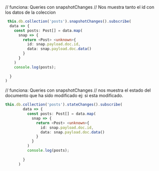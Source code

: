 




// funciona: Queries con snapshotChanges
// Nos muestra tanto el id con los datos de la coleccion
```ts
 this.db.collection('posts').snapshotChanges().subscribe(
  data => {
    const posts: Post[] = data.map(
      snap => {
        return <Post> <unknown>{
          id: snap.payload.doc.id,
          data: snap.payload.doc.data()
        }
      }
    )
    console.log(posts);
    
  } 
)
```

// funciona: Queries con snapshotChanges
// nos muestra el estado del documento que ha sido modificado ej: si esta modificado.
```ts
this.db.collection('posts').stateChanges().subscribe(
        data => {
          const posts: Post[] = data.map(
            snap => {
              return <Post> <unknown>{
                id: snap.payload.doc.id,
                data: snap.payload.doc.data()
              }
            }
          )
          console.log(posts);
          
        } 
      )
```